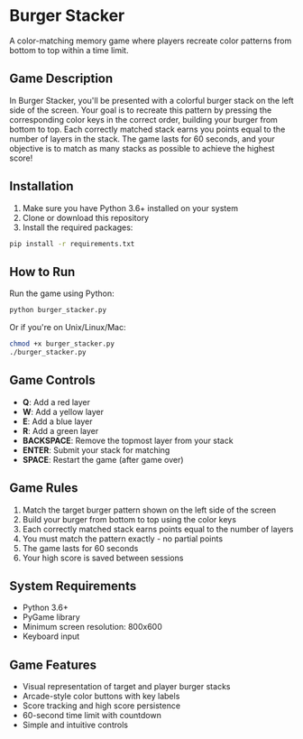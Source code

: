 # Burger Stacker

A color-matching memory game where players recreate color patterns from bottom to top within a time limit.

## Game Description

In Burger Stacker, you'll be presented with a colorful burger stack on the left side of the screen. Your goal is to recreate this pattern by pressing the corresponding color keys in the correct order, building your burger from bottom to top. Each correctly matched stack earns you points equal to the number of layers in the stack. The game lasts for 60 seconds, and your objective is to match as many stacks as possible to achieve the highest score!

## Installation

1. Make sure you have Python 3.6+ installed on your system
2. Clone or download this repository
3. Install the required packages:

```bash
pip install -r requirements.txt
```

## How to Run

Run the game using Python:

```bash
python burger_stacker.py
```

Or if you're on Unix/Linux/Mac:

```bash
chmod +x burger_stacker.py
./burger_stacker.py
```

## Game Controls

- **Q**: Add a red layer
- **W**: Add a yellow layer
- **E**: Add a blue layer
- **R**: Add a green layer
- **BACKSPACE**: Remove the topmost layer from your stack
- **ENTER**: Submit your stack for matching
- **SPACE**: Restart the game (after game over)

## Game Rules

1. Match the target burger pattern shown on the left side of the screen
2. Build your burger from bottom to top using the color keys
3. Each correctly matched stack earns points equal to the number of layers
4. You must match the pattern exactly - no partial points
5. The game lasts for 60 seconds
6. Your high score is saved between sessions

## System Requirements

- Python 3.6+
- PyGame library
- Minimum screen resolution: 800x600
- Keyboard input

## Game Features

- Visual representation of target and player burger stacks
- Arcade-style color buttons with key labels
- Score tracking and high score persistence
- 60-second time limit with countdown
- Simple and intuitive controls
